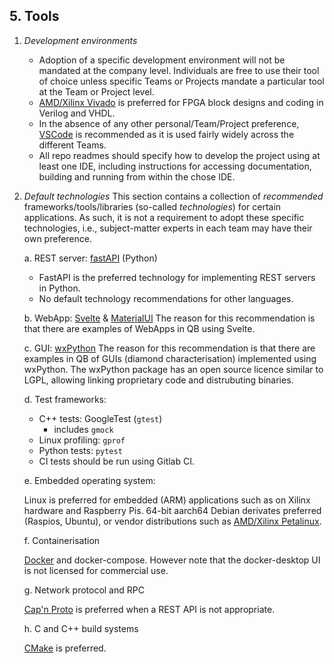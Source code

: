## 5. Tools

1. *Development environments*
    - Adoption of a specific development environment will not be mandated at the company level.  Individuals are free to use their tool of choice unless specific Teams or Projects mandate a particular tool at the Team or Project level.
    - [AMD/Xilinx Vivado](https://www.xilinx.com/products/design-tools/vivado.html) is preferred for FPGA block designs and coding in Verilog and VHDL.
    - In the absence of any other personal/Team/Project preference, [VSCode](https://code.visualstudio.com/) is recommended as it is used fairly widely across the different Teams.
    - All repo readmes should specify how to develop the project using at least one IDE, including instructions for accessing documentation, building and running from within the chose IDE.

2. *Default technologies*
This section contains a collection of *recommended* frameworks/tools/libraries (so-called *technologies*) for certain applications. As such, it is not a requirement to adopt these specific technologies, i.e., subject-matter experts in each team may have their own preference.

    a. REST server: [fastAPI](https://fastapi.tiangolo.com/) (Python)

      - FastAPI is the preferred technology for implementing REST servers in Python.
      - No default technology recommendations for other languages.

    b. WebApp: [Svelte](https://github.com/sveltejs/svelte) & [MaterialUI](https://mui.com/)
    The reason for this recommendation is that there are examples of WebApps in QB using Svelte.

    c. GUI: [wxPython](https://www.wxpython.org/)
    The reason for this recommendation is that there are examples in QB of GUIs (diamond characterisation) implemented using wxPython. The wxPython package has an open source licence similar to LGPL, allowing linking proprietary code and distrubuting binaries.

    d. Test frameworks:

      - C++ tests: GoogleTest (`gtest`)
          - includes `gmock`
      - Linux profiling: `gprof`
      - Python tests: `pytest`
      - CI tests should be run using Gitlab CI.

    e. Embedded operating system:

    Linux is preferred for embedded (ARM) applications such as on Xilinx hardware and Raspberry Pis.  64-bit aarch64 Debian derivates preferred (Raspios, Ubuntu), or vendor distributions such as [AMD/Xilinx Petalinux](https://www.xilinx.com/products/design-tools/embedded-software/petalinux-sdk.html). 

    f. Containerisation

    [Docker](https://www.docker.com/) and docker-compose.
    However note that the docker-desktop UI is not licensed for commercial use. 

    g. Network protocol and RPC

    [Cap'n Proto](https://capnproto.org/) is preferred when a REST API is not appropriate.

    h. C and C++ build systems

    [CMake](https://www.cmake.org) is preferred.



